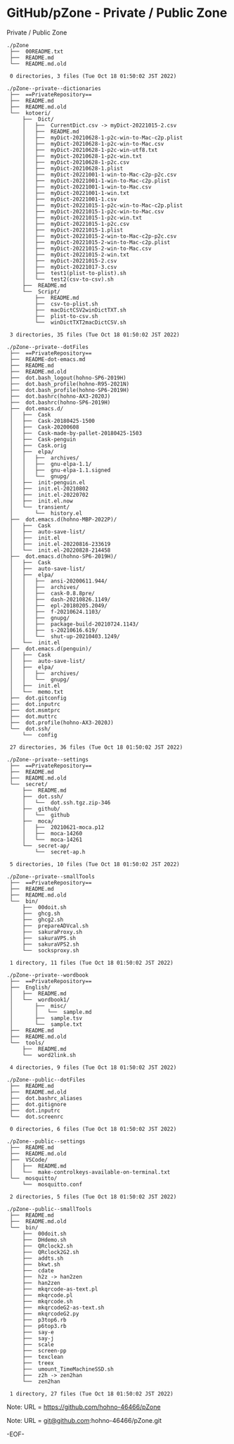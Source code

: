 # GitHub/pZone - Private / Public Zone

Private / Public Zone

    ./pZone
     ├──  00README.txt
     ├──  README.md
     └──  README.md.old
     
     0 directories, 3 files (Tue Oct 18 01:50:02 JST 2022)

    ./pZone--private--dictionaries
     ├──  ==PrivateRepository==
     ├──  README.md
     ├──  README.md.old
     └──  kotoeri/
         ├──  Dict/
         │   ├──  CurrentDict.csv -> myDict-20221015-2.csv
         │   ├──  README.md
         │   ├──  myDict-20210628-1-p2c-win-to-Mac-c2p.plist
         │   ├──  myDict-20210628-1-p2c-win-to-Mac.csv
         │   ├──  myDict-20210628-1-p2c-win-utf8.txt
         │   ├──  myDict-20210628-1-p2c-win.txt
         │   ├──  myDict-20210628-1-p2c.csv
         │   ├──  myDict-20210628-1.plist
         │   ├──  myDict-20221001-1-win-to-Mac-c2p-p2c.csv
         │   ├──  myDict-20221001-1-win-to-Mac-c2p.plist
         │   ├──  myDict-20221001-1-win-to-Mac.csv
         │   ├──  myDict-20221001-1-win.txt
         │   ├──  myDict-20221001-1.csv
         │   ├──  myDict-20221015-1-p2c-win-to-Mac-c2p.plist
         │   ├──  myDict-20221015-1-p2c-win-to-Mac.csv
         │   ├──  myDict-20221015-1-p2c-win.txt
         │   ├──  myDict-20221015-1-p2c.csv
         │   ├──  myDict-20221015-1.plist
         │   ├──  myDict-20221015-2-win-to-Mac-c2p-p2c.csv
         │   ├──  myDict-20221015-2-win-to-Mac-c2p.plist
         │   ├──  myDict-20221015-2-win-to-Mac.csv
         │   ├──  myDict-20221015-2-win.txt
         │   ├──  myDict-20221015-2.csv
         │   ├──  myDict-20221017-3.csv
         │   ├──  test1(plist-to-plist).sh
         │   └──  test2(csv-to-csv).sh
         ├──  README.md
         └──  Script/
             ├──  README.md
             ├──  csv-to-plist.sh
             ├──  macDictCSV2winDictTXT.sh
             ├──  plist-to-csv.sh
             └──  winDictTXT2macDictCSV.sh
     
     3 directories, 35 files (Tue Oct 18 01:50:02 JST 2022)

    ./pZone--private--dotFiles
     ├──  ==PrivateRepository==
     ├──  README-dot-emacs.md
     ├──  README.md
     ├──  README.md.old
     ├──  dot.bash_logout(hohno-SP6-2019H)
     ├──  dot.bash_profile(hohno-R95-2021N)
     ├──  dot.bash_profile(hohno-SP6-2019H)
     ├──  dot.bashrc(hohno-AX3-2020J)
     ├──  dot.bashrc(hohno-SP6-2019H)
     ├──  dot.emacs.d/
     │   ├──  Cask
     │   ├──  Cask-20180425-1500
     │   ├──  Cask-20200608
     │   ├──  Cask-made-by-pallet-20180425-1503
     │   ├──  Cask-penguin
     │   ├──  Cask.orig
     │   ├──  elpa/
     │   │   ├──  archives/
     │   │   ├──  gnu-elpa-1.1/
     │   │   ├──  gnu-elpa-1.1.signed
     │   │   └──  gnupg/
     │   ├──  init-penguin.el
     │   ├──  init.el-20210802
     │   ├──  init.el-20220702
     │   ├──  init.el.now
     │   └──  transient/
     │       └──  history.el
     ├──  dot.emacs.d(hohno-MBP-2022P)/
     │   ├──  Cask
     │   ├──  auto-save-list/
     │   ├──  init.el
     │   ├──  init.el-20220816-233619
     │   └──  init.el-20220828-214458
     ├──  dot.emacs.d(hohno-SP6-2019H)/
     │   ├──  Cask
     │   ├──  auto-save-list/
     │   ├──  elpa/
     │   │   ├──  ansi-20200611.944/
     │   │   ├──  archives/
     │   │   ├──  cask-0.8.8pre/
     │   │   ├──  dash-20210826.1149/
     │   │   ├──  epl-20180205.2049/
     │   │   ├──  f-20210624.1103/
     │   │   ├──  gnupg/
     │   │   ├──  package-build-20210724.1143/
     │   │   ├──  s-20210616.619/
     │   │   └──  shut-up-20210403.1249/
     │   └──  init.el
     ├──  dot.emacs.d(penguin)/
     │   ├──  Cask
     │   ├──  auto-save-list/
     │   ├──  elpa/
     │   │   ├──  archives/
     │   │   └──  gnupg/
     │   ├──  init.el
     │   └──  memo.txt
     ├──  dot.gitconfig
     ├──  dot.inputrc
     ├──  dot.msmtprc
     ├──  dot.muttrc
     ├──  dot.profile(hohno-AX3-2020J)
     └──  dot.ssh/
         └──  config
     
     27 directories, 36 files (Tue Oct 18 01:50:02 JST 2022)

    ./pZone--private--settings
     ├──  ==PrivateRepository==
     ├──  README.md
     ├──  README.md.old
     └──  secret/
         ├──  README.md
         ├──  dot.ssh/
         │   └──  dot.ssh.tgz.zip-346
         ├──  github/
         │   └──  github
         ├──  moca/
         │   ├──  20210621-moca.p12
         │   ├──  moca-14260
         │   └──  moca-14261
         └──  secret-ap/
             └──  secret-ap.h
     
     5 directories, 10 files (Tue Oct 18 01:50:02 JST 2022)

    ./pZone--private--smallTools
     ├──  ==PrivateRepository==
     ├──  README.md
     ├──  README.md.old
     └──  bin/
         ├──  00doit.sh
         ├──  ghcg.sh
         ├──  ghcg2.sh
         ├──  prepareADVcal.sh
         ├──  sakuraProxy.sh
         ├──  sakuraVPS.sh
         ├──  sakuraVPS2.sh
         └──  socksproxy.sh
     
     1 directory, 11 files (Tue Oct 18 01:50:02 JST 2022)

    ./pZone--private--wordbook
     ├──  ==PrivateRepository==
     ├──  English/
     │   ├──  README.md
     │   └──  wordbook1/
     │       ├──  misc/
     │       │   └──  sample.md
     │       ├──  sample.tsv
     │       └──  sample.txt
     ├──  README.md
     ├──  README.md.old
     └──  tools/
         ├──  README.md
         └──  word2link.sh
     
     4 directories, 9 files (Tue Oct 18 01:50:02 JST 2022)

    ./pZone--public--dotFiles
     ├──  README.md
     ├──  README.md.old
     ├──  dot.bashrc_aliases
     ├──  dot.gitignore
     ├──  dot.inputrc
     └──  dot.screenrc
     
     0 directories, 6 files (Tue Oct 18 01:50:02 JST 2022)

    ./pZone--public--settings
     ├──  README.md
     ├──  README.md.old
     ├──  VSCode/
     │   ├──  README.md
     │   └──  make-controlkeys-available-on-terminal.txt
     └──  mosquitto/
         └──  mosquitto.conf
     
     2 directories, 5 files (Tue Oct 18 01:50:02 JST 2022)

    ./pZone--public--smallTools
     ├──  README.md
     ├──  README.md.old
     └──  bin/
         ├──  00doit.sh
         ├──  DHdemo.sh
         ├──  QRclock2.sh
         ├──  QRclock2G2.sh
         ├──  addts.sh
         ├──  bkwt.sh
         ├──  cdate
         ├──  h2z -> han2zen
         ├──  han2zen
         ├──  mkqrcode-as-text.pl
         ├──  mkqrcode.pl
         ├──  mkqrcode.sh
         ├──  mkqrcodeG2-as-text.sh
         ├──  mkqrcodeG2.py
         ├──  p3top6.rb
         ├──  p6top3.rb
         ├──  say-e
         ├──  say-j
         ├──  scale
         ├──  screen-pp
         ├──  texclean
         ├──  treex
         ├──  umount_TimeMachineSSD.sh
         ├──  z2h -> zen2han
         └──  zen2han
     
     1 directory, 27 files (Tue Oct 18 01:50:02 JST 2022)


Note: URL = https://github.com/hohno-46466/pZone

Note: URL = git@github.com:hohno-46466/pZone.git

-EOF-

